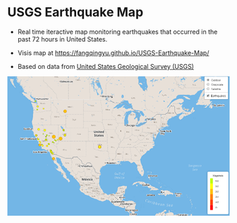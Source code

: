 # USGS Earthquake Map
* Real time iteractive map monitoring earthquakes that occurred in the past 72 hours in United States.
* Visis map at https://fangqingyu.github.io/USGS-Earthquake-Map/

* Based on data from [United States Geological Survey (USGS)](https://earthquake.usgs.gov/earthquakes/feed/v1.0/geojson.php)


![MAP1](images/map1.png)

